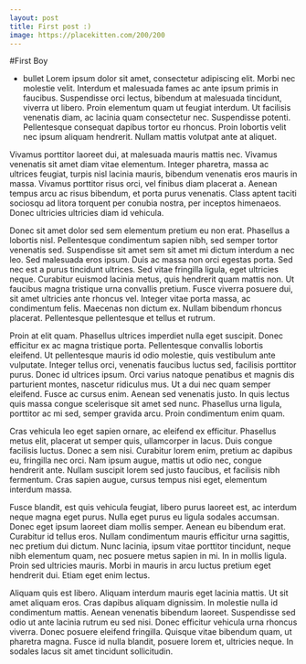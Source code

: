 ```yaml
---
layout: post
title: First post :)
image: https://placekitten.com/200/200
---
```

#First Boy
  *  bullet
Lorem ipsum dolor sit amet, consectetur adipiscing elit. Morbi nec molestie velit. Interdum et malesuada fames ac ante ipsum primis in faucibus. Suspendisse orci lectus, bibendum at malesuada tincidunt, viverra ut libero. Proin elementum quam ut feugiat interdum. Ut facilisis venenatis diam, ac lacinia quam consectetur nec. Suspendisse potenti. Pellentesque consequat dapibus tortor eu rhoncus. Proin lobortis velit nec ipsum aliquam hendrerit. Nullam mattis volutpat ante at aliquet.

Vivamus porttitor laoreet dui, at malesuada mauris mattis nec. Vivamus venenatis sit amet diam vitae elementum. Integer pharetra, massa ac ultrices feugiat, turpis nisl lacinia mauris, bibendum venenatis eros mauris in massa. Vivamus porttitor risus orci, vel finibus diam placerat a. Aenean tempus arcu ac risus bibendum, et porta purus venenatis. Class aptent taciti sociosqu ad litora torquent per conubia nostra, per inceptos himenaeos. Donec ultricies ultricies diam id vehicula.

Donec sit amet dolor sed sem elementum pretium eu non erat. Phasellus a lobortis nisl. Pellentesque condimentum sapien nibh, sed semper tortor venenatis sed. Suspendisse sit amet sem sit amet mi dictum interdum a nec leo. Sed malesuada eros ipsum. Duis ac massa non orci egestas porta. Sed nec est a purus tincidunt ultrices. Sed vitae fringilla ligula, eget ultricies neque. Curabitur euismod lacinia metus, quis hendrerit quam mattis non. Ut faucibus magna tristique urna convallis pretium. Fusce viverra posuere dui, sit amet ultricies ante rhoncus vel. Integer vitae porta massa, ac condimentum felis. Maecenas non dictum ex. Nullam bibendum rhoncus placerat. Pellentesque pellentesque et tellus et rutrum. 

Proin at elit quam. Phasellus ultrices imperdiet nulla eget suscipit. Donec efficitur ex ac magna tristique porta. Pellentesque convallis lobortis eleifend. Ut pellentesque mauris id odio molestie, quis vestibulum ante vulputate. Integer tellus orci, venenatis faucibus luctus sed, facilisis porttitor purus. Donec id ultrices ipsum. Orci varius natoque penatibus et magnis dis parturient montes, nascetur ridiculus mus. Ut a dui nec quam semper eleifend. Fusce ac cursus enim. Aenean sed venenatis justo. In quis lectus quis massa congue scelerisque sit amet sed nunc. Phasellus urna ligula, porttitor ac mi sed, semper gravida arcu. Proin condimentum enim quam.

Cras vehicula leo eget sapien ornare, ac eleifend ex efficitur. Phasellus metus elit, placerat ut semper quis, ullamcorper in lacus. Duis congue facilisis luctus. Donec a sem nisi. Curabitur lorem enim, pretium ac dapibus eu, fringilla nec orci. Nam ipsum augue, mattis ut odio nec, congue hendrerit ante. Nullam suscipit lorem sed justo faucibus, et facilisis nibh fermentum. Cras sapien augue, cursus tempus nisi eget, elementum interdum massa.

Fusce blandit, est quis vehicula feugiat, libero purus laoreet est, ac interdum neque magna eget purus. Nulla eget purus eu ligula sodales accumsan. Donec eget ipsum laoreet diam mollis semper. Aenean eu bibendum erat. Curabitur id tellus eros. Nullam condimentum mauris efficitur urna sagittis, nec pretium dui dictum. Nunc lacinia, ipsum vitae porttitor tincidunt, neque nibh elementum quam, nec posuere metus sapien in mi. In in mollis ligula. Proin sed ultricies mauris. Morbi in mauris in arcu luctus pretium eget hendrerit dui. Etiam eget enim lectus.

Aliquam quis est libero. Aliquam interdum mauris eget lacinia mattis. Ut sit amet aliquam eros. Cras dapibus aliquam dignissim. In molestie nulla id condimentum mattis. Aenean venenatis bibendum laoreet. Suspendisse sed odio ut ante lacinia rutrum eu sed nisi. Donec efficitur vehicula urna rhoncus viverra. Donec posuere eleifend fringilla. Quisque vitae bibendum quam, ut pharetra magna. Fusce id nulla blandit, posuere lorem et, ultricies neque. In sodales lacus sit amet tincidunt sollicitudin. 
